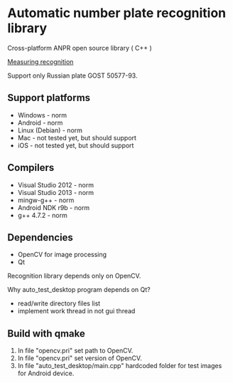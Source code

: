 Automatic number plate recognition library
=================
Cross-platform ANPR open source library ( C++ )

[Measuring recognition](Measurements.md)

Support only Russian plate GOST 50577-93.

Support platforms
-------
* Windows - norm
* Android - norm
* Linux (Debian) - norm
* Mac - not tested yet, but should support
* iOS - not tested yet, but should support

Compilers
-------
* Visual Studio 2012 - norm
* Visual Studio 2013 - norm
* mingw-g++ - norm
* Android NDK r9b - norm
* g++ 4.7.2 - norm

Dependencies
-------
* OpenCV for image processing
* Qt

Recognition library depends only on OpenCV.

Why auto_test_desktop program depends on Qt?
* read/write directory files list
* implement work thread in not gui thread


Build with qmake
-------
1. In file "opencv.pri" set path to OpenCV.
2. In file "opencv.pri" set version of OpenCV.
3. In file "auto_test_desktop/main.cpp" hardcoded folder for test images for Android device.
